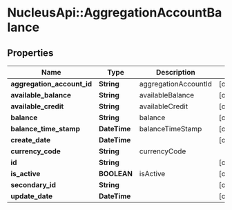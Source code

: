 # NucleusApi::AggregationAccountBalance

## Properties
Name | Type | Description | Notes
------------ | ------------- | ------------- | -------------
**aggregation_account_id** | **String** | aggregationAccountId | [optional] 
**available_balance** | **String** | availableBalance | [optional] 
**available_credit** | **String** | availableCredit | [optional] 
**balance** | **String** | balance | [optional] 
**balance_time_stamp** | **DateTime** | balanceTimeStamp | [optional] 
**create_date** | **DateTime** |  | [optional] 
**currency_code** | **String** | currencyCode | 
**id** | **String** |  | [optional] 
**is_active** | **BOOLEAN** | isActive | [optional] 
**secondary_id** | **String** |  | [optional] 
**update_date** | **DateTime** |  | [optional] 


